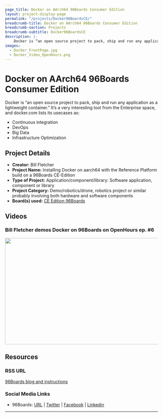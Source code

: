 ```yaml
---
page_title: Docker on AArch64 96Boards Consumer Edition
layout: project-display-page
permalink: "/projects/Docker96BoardsCE/"
breadcrumb-title: Docker on AArch64 96Boards Consumer Edition
breadcrumb-section: Projects
breadcrumb-subtitle: Docker96BoardsCE
description: |-
    Docker is “an open source project to pack, ship and run any application as a lightweight container.” It’s a very interesting tool from the Enterprise space, and docker.com lists its use cases as Continuous integration, DevOps, Big Data and Infrastructure Optimization.
images:
  - Docker_FrontPage.jpg
  - Docker_Video_OpenHours.png
---
```

# Docker on AArch64 96Boards Consumer Edition

Docker is “an open source project to pack, ship and run any application as a lightweight container.” It’s a very interesting tool from the Enterprise space, and docker.com lists its usecases as:

- Continuous integration
- DevOps
- Big Data
- Infrastructure Optimization

## Project Details

- **Creator:** Bill Fletcher
- **Project Name:** Installing Docker on aarch64 with the Reference Platform build on a 96Boards CE-Edition
- **Type of Project:** Application/component/library: Software application, component or library
- **Project Category:** Demo/robotics/drone, robotics project or similar probably involving both hardware and software components
- **Board(s) used:** [CE Edition 96Boards](http://www._96boards.org/products/ce/)

## Videos

### Bill Fletcher demos Docker on 96Boards on OpenHours ep. #6

[<img src="../view/Docker96BoardsCE/Images/Docker_Video_OpenHours.png?raw=true" data-canonical-src="../view/Docker96BoardsCE/Images/Docker_Video_OpenHours.png?raw=true" width="600" height="350" />](https://youtu.be/lvv7CbXOHtw?list=PL-NF6S9MM_W1QBjUc2B5Pg502bz7qslxk)

## Resources

### RSS URL

[96Boards blog and instructions](http://www._96boards.org/blog/installing-docker-aarch64-96boards-ce/)

### Social Media Links

- 96Boards: [URL](http://www._96boards.org/) &#124; [Twitter](https://twitter.com/96boards) &#124; [Facebook](https://www.facebook.com/96Boards) &#124; [Linkedin](https://www.linkedin.com/showcase/6637095/)


***

